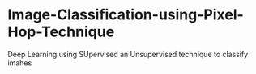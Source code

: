 # Image-Classification-using-Pixel-Hop-Technique
Deep Learning using SUpervised an Unsupervised technique to classify imahes
